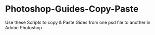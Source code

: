 # Photoshop-Guides-Copy-Paste
Use these Scripts to copy &amp; Paste Gides from one psd file to another in Adobe Photoshop
